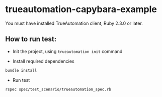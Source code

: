 # trueautomation-capybara-example

You must have installed TrueAutomation client, Ruby 2.3.0 or later.

## How to run test:

* Init the project, using `trueautomation init` command

* Install required dependencies

```bash
bundle install
```
* Run test

```bash
rspec spec/test_scenario/trueautomation_spec.rb
```
